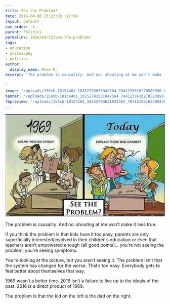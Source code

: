 ```yaml
---
title: See the Problem?
date: 2016-04-08 23:22:00 +12:00
layout: default
nav_order: -4
parent: Politics
permalink: 2016/04/23/see-the-problem/
tags:
- education
- philosophy
- politics
author:
  display_name: Mike M.
excerpt: 'The problem is causality. And no: shouting at me won’t make it less true.

'
image: "/uploads/150cb-10154401_10152793631042564_7941235616270583990_n.jpg"
banner: "/uploads/150cb-10154401_10152793631042564_7941235616270583990_n.jpg"
fbpreview: "/uploads/150cb-10154401_10152793631042564_7941235616270583990_n.jpg"
---
```


![150cb-10154401_10152793631042564_7941235616270583990_n.jpg](/uploads/150cb-10154401_10152793631042564_7941235616270583990_n.jpg)

The problem is causality. And no: shouting at me won’t make it less true.

If you think the problem is that kids have it too easy, parents are only superficially interested/involved in their children’s education or even that teachers aren’t empowered enough (all good points)… you’re not seeing the problem: you’re seeing symptoms.

You’re looking at the picture, but you aren’t seeing it. The problem isn’t that the system has changed for the worse. That’s too easy. Everybody gets to feel better about themselves that way.

1969 wasn’t a better time. 2016 isn’t a failure to live up to the ideals of the past. 2016 is a direct product of 1969.

The problem is that the kid on the left is the dad on the right.